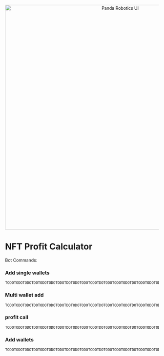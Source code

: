 
<p align="center">
  <img src="https://i.imgur.com/T6SaRqm.png" alt="Panda Robotics UI" width="738">
</p>


# NFT Profit Calculator

Bot Commands:

### Add single wallets
    TODOTODOTODOTDOTODOTODOTODOTDOTODOTODOTODOTDOTODOTODOTODOTDOTODOTODOTODOTDOTODOTODOTODOTDO

### Multi wallet add
    TODOTODOTODOTDOTODOTODOTODOTDOTODOTODOTODOTDOTODOTODOTODOTDOTODOTODOTODOTDOTODOTODOTODOTDO

### profit call
    TODOTODOTODOTDOTODOTODOTODOTDOTODOTODOTODOTDOTODOTODOTODOTDOTODOTODOTODOTDOTODOTODOTODOTDO

### Add wallets
    TODOTODOTODOTDOTODOTODOTODOTDOTODOTODOTODOTDOTODOTODOTODOTDOTODOTODOTODOTDOTODOTODOTODOTDO

